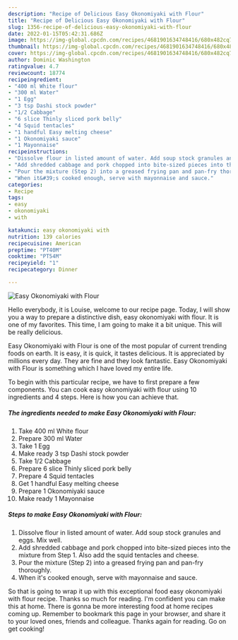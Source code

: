```yaml
---
description: "Recipe of Delicious Easy Okonomiyaki with Flour"
title: "Recipe of Delicious Easy Okonomiyaki with Flour"
slug: 1356-recipe-of-delicious-easy-okonomiyaki-with-flour
date: 2022-01-15T05:42:31.686Z
image: https://img-global.cpcdn.com/recipes/4681901634748416/680x482cq70/easy-okonomiyaki-with-flour-recipe-main-photo.jpg
thumbnail: https://img-global.cpcdn.com/recipes/4681901634748416/680x482cq70/easy-okonomiyaki-with-flour-recipe-main-photo.jpg
cover: https://img-global.cpcdn.com/recipes/4681901634748416/680x482cq70/easy-okonomiyaki-with-flour-recipe-main-photo.jpg
author: Dominic Washington
ratingvalue: 4.7
reviewcount: 18774
recipeingredient:
- "400 ml White flour"
- "300 ml Water"
- "1 Egg"
- "3 tsp Dashi stock powder"
- "1/2 Cabbage"
- "6 slice Thinly sliced pork belly"
- "4 Squid tentacles"
- "1 handful Easy melting cheese"
- "1 Okonomiyaki sauce"
- "1 Mayonnaise"
recipeinstructions:
- "Dissolve flour in listed amount of water. Add soup stock granules and eggs. Mix well."
- "Add shredded cabbage and pork chopped into bite-sized pieces into the mixture from Step 1. Also add the squid tentacles and cheese."
- "Pour the mixture (Step 2) into a greased frying pan and pan-fry thoroughly."
- "When it&#39;s cooked enough, serve with mayonnaise and sauce."
categories:
- Recipe
tags:
- easy
- okonomiyaki
- with

katakunci: easy okonomiyaki with 
nutrition: 139 calories
recipecuisine: American
preptime: "PT40M"
cooktime: "PT54M"
recipeyield: "1"
recipecategory: Dinner

---
```



![Easy Okonomiyaki with Flour](https://img-global.cpcdn.com/recipes/4681901634748416/680x482cq70/easy-okonomiyaki-with-flour-recipe-main-photo.jpg)

Hello everybody, it is Louise, welcome to our recipe page. Today, I will show you a way to prepare a distinctive dish, easy okonomiyaki with flour. It is one of my favorites. This time, I am going to make it a bit unique. This will be really delicious.



Easy Okonomiyaki with Flour is one of the most popular of current trending foods on earth. It is easy, it is quick, it tastes delicious. It is appreciated by millions every day. They are fine and they look fantastic. Easy Okonomiyaki with Flour is something which I have loved my entire life.


To begin with this particular recipe, we have to first prepare a few components. You can cook easy okonomiyaki with flour using 10 ingredients and 4 steps. Here is how you can achieve that.

<!--inarticleads1-->

##### The ingredients needed to make Easy Okonomiyaki with Flour:

1. Take 400 ml White flour
1. Prepare 300 ml Water
1. Take 1 Egg
1. Make ready 3 tsp Dashi stock powder
1. Take 1/2 Cabbage
1. Prepare 6 slice Thinly sliced pork belly
1. Prepare 4 Squid tentacles
1. Get 1 handful Easy melting cheese
1. Prepare 1 Okonomiyaki sauce
1. Make ready 1 Mayonnaise




<!--inarticleads2-->

##### Steps to make Easy Okonomiyaki with Flour:

1. Dissolve flour in listed amount of water. Add soup stock granules and eggs. Mix well.
1. Add shredded cabbage and pork chopped into bite-sized pieces into the mixture from Step 1. Also add the squid tentacles and cheese.
1. Pour the mixture (Step 2) into a greased frying pan and pan-fry thoroughly.
1. When it&#39;s cooked enough, serve with mayonnaise and sauce.




So that is going to wrap it up with this exceptional food easy okonomiyaki with flour recipe. Thanks so much for reading. I'm confident you can make this at home. There is gonna be more interesting food at home recipes coming up. Remember to bookmark this page in your browser, and share it to your loved ones, friends and colleague. Thanks again for reading. Go on get cooking!
